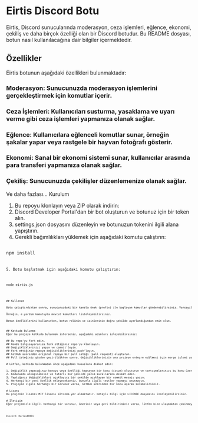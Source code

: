 # Eirtis Discord Botu

Eirtis, Discord sunucularında moderasyon, ceza işlemleri, eğlence, ekonomi, çekiliş ve daha birçok özelliği olan bir Discord botudur. Bu README dosyası, botun nasıl kullanılacağına dair bilgiler içermektedir.

## Özellikler
Eirtis botunun aşağıdaki özellikleri bulunmaktadır:

### Moderasyon: Sunucunuzda moderasyon işlemlerini gerçekleştirmek için komutlar içerir.
### Ceza İşlemleri: Kullanıcıları susturma, yasaklama ve uyarı verme gibi ceza işlemleri yapmanıza olanak sağlar.
### Eğlence: Kullanıcılara eğlenceli komutlar sunar, örneğin şakalar yapar veya rastgele bir hayvan fotoğrafı gösterir.
### Ekonomi: Sanal bir ekonomi sistemi sunar, kullanıcılar arasında para transferi yapmanıza olanak sağlar.
### Çekiliş: Sunucunuzda çekilişler düzenlemenize olanak sağlar.
Ve daha fazlası...
Kurulum

1. Bu repoyu klonlayın veya ZIP olarak indirin: <a href="https://github.com/Harlexq/eirtis-v14" target="_blank"></a>
2. Discord Developer Portal'dan bir bot oluşturun ve botunuz için bir token alın.
3. settings.json dosyasını düzenleyin ve botunuzun tokenini ilgili alana yapıştırın.
4. Gerekli bağımlılıkları yüklemek için aşağıdaki komutu çalıştırın:

<pre>
<code>
npm install
<code>
<pre>

5. Botu başlatmak için aşağıdaki komutu çalıştırın:

<pre>
<code>
node eirtis.js
<code>
<pre>


## Kullanım

Botu çalıştırdıktan sonra, sunucunuzdaki bir kanala önek (prefix) ile başlayan komutlar gönderebilirsiniz. Varsayılan örnek e. olarak ayarlanmıştır.

Örneğin, e.yardım komutuyla mevcut komutları listeleyebilirsiniz.

Botun özelliklerini kullanırken, botun rolünün ve izinlerinin doğru şekilde ayarlandığından emin olun.


## Katkıda Bulunma
Eğer bu projeye katkıda bulunmak isterseniz, aşağıdaki adımları izleyebilirsiniz:

## Bu repo'yu fork edin.
## Kendi bilgisayarınıza fork ettiğiniz repo'yu klonlayın.
## Değişikliklerinizi yapın ve commit'leyin.
## Fork ettiğiniz repoya değişikliklerinizi push'layın.
## GitHub üzerinden orijinal repoya bir pull isteği (pull request) oluşturun.
## Pull isteğiniz gözden geçirildikten sonra, değişikliklerinizin ana projeye entegre edilmesi için merge işlemi yapılacaktır.

# Lütfen, katkıda bulunmadan önce aşağıdaki hususlara dikkat edin:

1. Değişiklik yapacağınız konuyu veya özelliği kapsayan bir konu (issue) oluşturun ve tartışmalarınızı bu konu üzerinde yapın.
2. Kodunuzda anlaşılabilir ve tutarlı bir şekilde yazım kurallarına dikkat edin.
3. Yaptığınız değişiklikleri açıklayıcı bir şekilde açıklayan bir commit mesajı yazın.
4. Herhangi bir yeni özellik ekleyecekseniz, bununla ilgili testler yapmayı unutmayın.
5. Projeyle ilgili herhangi bir sorunuz varsa, GitHub üzerinden bir konu açarak sorabilirsiniz.

# Lisans
Bu projenin lisansı MIT lisansı altında yer almaktadır. Detaylı bilgi için LICENSE dosyasını inceleyebilirsiniz.

# İletişim
Eğer projemizle ilgili herhangi bir sorunuz, öneriniz veya geri bildiriminiz varsa, lütfen bize ulaşmaktan çekinmeyin. İletişim bilgilerimiz aşağıdaki gibidir:

<pre>
<code>
Discord: Harlex#0001
<code>
<pre>